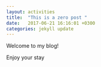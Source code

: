 ```yaml
---
layout: activities
title:  "This is a zero post "
date:   2017-06-21 16:16:01 +0300
categories: jekyll update
---
```

Welcome to my blog!

Enjoy your stay
